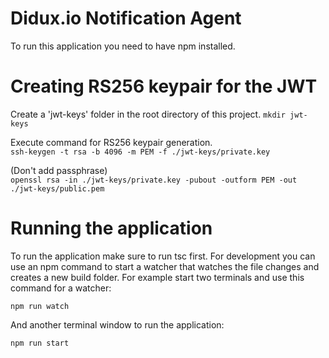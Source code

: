 # Didux.io Notification Agent

To run this application you need to have npm installed.

# Creating RS256 keypair for the JWT

Create a 'jwt-keys' folder in the root directory of this project.
```mkdir jwt-keys```

Execute command for RS256 keypair generation. <br/>
```ssh-keygen -t rsa -b 4096 -m PEM -f ./jwt-keys/private.key```

(Don't add passphrase) <br/>
```openssl rsa -in ./jwt-keys/private.key -pubout -outform PEM -out ./jwt-keys/public.pem```

# Running the application

To run the application make sure to run tsc first. For development you can use an npm command to start a watcher that watches the file changes and creates a new build folder. For example start two terminals and use this command for a watcher:

```npm run watch```

And another terminal window to run the application:

```npm run start```